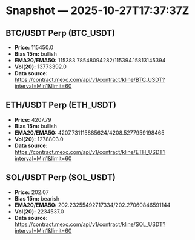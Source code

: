 # Snapshot — 2025-10-27T17:37:37Z

## BTC/USDT Perp (BTC_USDT)
- **Price:** 115450.0
- **Bias 15m:** bullish
- **EMA20/EMA50:** 115383.78548094282/115394.15813145394
- **Vol(20):** 13773392.0
- **Data source:** https://contract.mexc.com/api/v1/contract/kline/BTC_USDT?interval=Min1&limit=60

## ETH/USDT Perp (ETH_USDT)
- **Price:** 4207.79
- **Bias 15m:** bullish
- **EMA20/EMA50:** 4207.731115885624/4208.5277959198465
- **Vol(20):** 1278803.0
- **Data source:** https://contract.mexc.com/api/v1/contract/kline/ETH_USDT?interval=Min1&limit=60

## SOL/USDT Perp (SOL_USDT)
- **Price:** 202.07
- **Bias 15m:** bearish
- **EMA20/EMA50:** 202.23255492717334/202.27060846591144
- **Vol(20):** 2234537.0
- **Data source:** https://contract.mexc.com/api/v1/contract/kline/SOL_USDT?interval=Min1&limit=60
